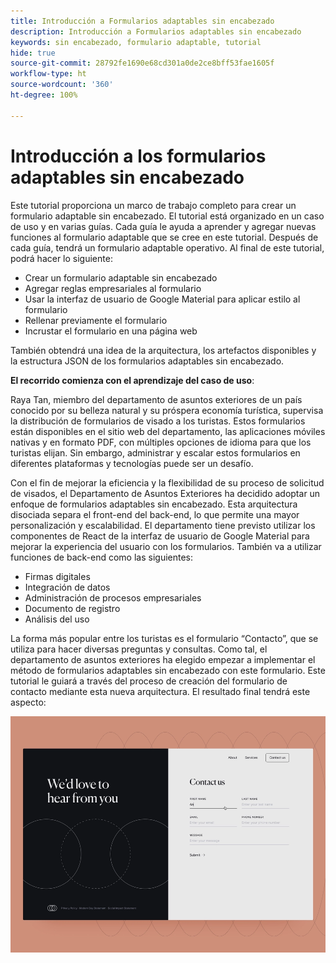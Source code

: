 ```yaml
---
title: Introducción a Formularios adaptables sin encabezado
description: Introducción a Formularios adaptables sin encabezado
keywords: sin encabezado, formulario adaptable, tutorial
hide: true
source-git-commit: 28792fe1690e68cd301a0de2ce8bff53fae1605f
workflow-type: ht
source-wordcount: '360'
ht-degree: 100%

---
```



# Introducción a los formularios adaptables sin encabezado

Este tutorial proporciona un marco de trabajo completo para crear un formulario adaptable sin encabezado. El tutorial está organizado en un caso de uso y en varias guías. Cada guía le ayuda a aprender y agregar nuevas funciones al formulario adaptable que se cree en este tutorial. Después de cada guía, tendrá un formulario adaptable operativo. Al final de este tutorial, podrá hacer lo siguiente:

* Crear un formulario adaptable sin encabezado
* Agregar reglas empresariales al formulario
* Usar la interfaz de usuario de Google Material para aplicar estilo al formulario
* Rellenar previamente el formulario 
* Incrustar el formulario en una página web

También obtendrá una idea de la arquitectura, los artefactos disponibles y la estructura JSON de los formularios adaptables sin encabezado.

**El recorrido comienza con el aprendizaje del caso de uso**:

Raya Tan, miembro del departamento de asuntos exteriores de un país conocido por su belleza natural y su próspera economía turística, supervisa la distribución de formularios de visado a los turistas. Estos formularios están disponibles en el sitio web del departamento, las aplicaciones móviles nativas y en formato PDF, con múltiples opciones de idioma para que los turistas elijan. Sin embargo, administrar y escalar estos formularios en diferentes plataformas y tecnologías puede ser un desafío.

Con el fin de mejorar la eficiencia y la flexibilidad de su proceso de solicitud de visados, el Departamento de Asuntos Exteriores ha decidido adoptar un enfoque de formularios adaptables sin encabezado. Esta arquitectura disociada separa el front-end del back-end, lo que permite una mayor personalización y escalabilidad. El departamento tiene previsto utilizar los componentes de React de la interfaz de usuario de Google Material para mejorar la experiencia del usuario con los formularios. También va a utilizar funciones de back-end como las siguientes:

* Firmas digitales
* Integración de datos
* Administración de procesos empresariales
* Documento de registro
* Análisis del uso

La forma más popular entre los turistas es el formulario “Contacto”, que se utiliza para hacer diversas preguntas y consultas. Como tal, el departamento de asuntos exteriores ha elegido empezar a implementar el método de formularios adaptables sin encabezado con este formulario. Este tutorial le guiará a través del proceso de creación del formulario de contacto mediante esta nueva arquitectura. El resultado final tendrá este aspecto:

![Formulario de contacto adaptable sin encabezado](assets/contact-us-headless-adaptive-forms.png)